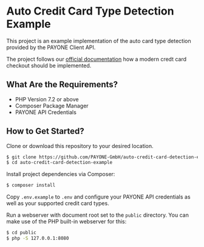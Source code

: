 Auto Credit Card Type Detection Example
=======================================

This project is an example implementation of the
auto card type detection provided by the PAYONE
Client API.

The project follows our
[official documentation](https://docs.payone.com/display/public/INT/Modern+Credit+Card+Checkout)
how a modern credt card checkout should be implemented.

What Are the Requirements?
--------------------------

 - PHP Version 7.2 or above
 - Composer Package Manager
 - PAYONE API Credentials

How to Get Started?
-------------------

Clone or download this repository to your desired location.

```bash
$ git clone https://github.com/PAYONE-GmbH/auto-credit-card-detection-example.git
$ cd auto-credit-card-detection-example
```

Install project dependencies via Composer:

```bash
$ composer install
```

Copy `.env.example` to `.env` and configure your
PAYONE API credentials as well as your supported
credit card types.

Run a webserver with document root set to the `public`
directory. You can make use of the PHP built-in
webserver for this:

```bash
$ cd public
$ php -S 127.0.0.1:8080
```
